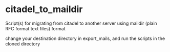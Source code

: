 # citadel_to_maildir
Script(s) for migrating from citadel to another server 
using maildir (plain RFC format text files) format

change your destination directory in export_mails,
and run the scripts in the cloned directory
